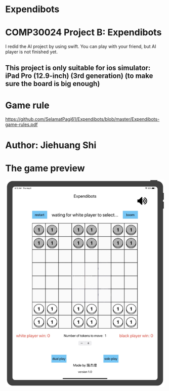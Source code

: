# Expendibots

COMP30024 Project B: Expendibots
===
I redid the AI project by using swift. You can play with your friend, but AI player is not finished yet.

This project is only suitable for ios simulator: iPad Pro (12.9-inch) (3rd generation) (to make sure the board is big enough)
---

Game rule
===
https://github.com/SelamatPagi61/Expendibots/blob/master/Expendibots-game-rules.pdf

Author: Jiehuang Shi
===

The game preview
===
![image](https://github.com/SelamatPagi61/Expendibots/blob/master/Images/1596658940461.jpg)

